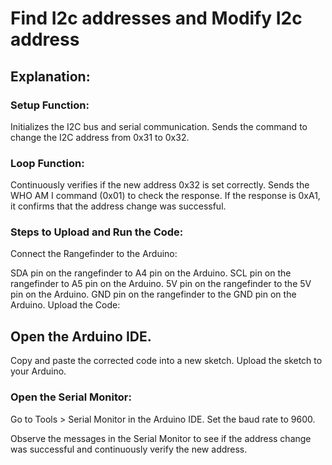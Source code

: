 # Find I2c addresses and Modify I2c address

## Explanation:
### Setup Function:

Initializes the I2C bus and serial communication.
Sends the command to change the I2C address from 0x31 to 0x32.

### Loop Function:

Continuously verifies if the new address 0x32 is set correctly.
Sends the WHO AM I command (0x01) to check the response.
If the response is 0xA1, it confirms that the address change was successful.

### Steps to Upload and Run the Code:
Connect the Rangefinder to the Arduino:

SDA pin on the rangefinder to A4 pin on the Arduino.
SCL pin on the rangefinder to A5 pin on the Arduino.
5V pin on the rangefinder to the 5V pin on the Arduino.
GND pin on the rangefinder to the GND pin on the Arduino.
Upload the Code:

## Open the Arduino IDE.

Copy and paste the corrected code into a new sketch.
Upload the sketch to your Arduino.

### Open the Serial Monitor:

Go to Tools > Serial Monitor in the Arduino IDE.
Set the baud rate to 9600.

Observe the messages in the Serial Monitor to see if the address change was successful and continuously verify the new address.
